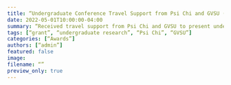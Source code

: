 ```yaml
---
title: “Undergraduate Conference Travel Support from Psi Chi and GVSU (2021–2022)”
date: 2022-05-01T10:00:00-04:00
summary: “Received travel support from Psi Chi and GVSU to present undergraduate research at MPA.”
tags: [“grant”, “undergraduate research”, “Psi Chi”, “GVSU”]
categories: [“Awards”]
authors: [“admin”]
featured: false
image:
filename: “”
preview_only: true
---
```

